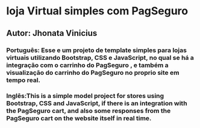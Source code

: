 # loja Virtual simples com PagSeguro 
## Autor: Jhonata Vinicius 
### Português: Esse e um projeto de template simples para lojas virtuais utilizando Bootstrap, CSS e JavaScript, no qual se há a integração com o carrinho do PagSeguro , e também a visualização do carrinho do PagSeguro no proprio site em tempo real.
### Inglês:This is a simple model project for stores using Bootstrap, CSS and JavaScript, if there is an integration with the PagSeguro cart, and also some responses from the PagSeguro cart on the website itself in real time.
